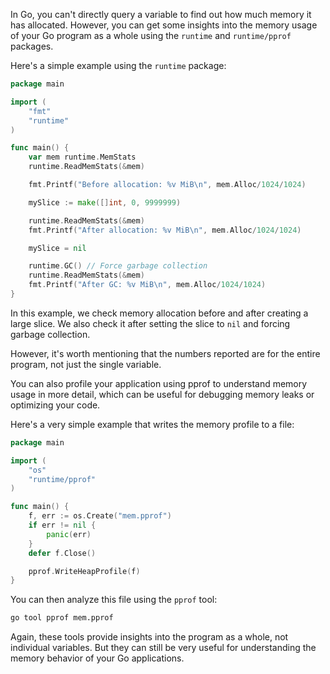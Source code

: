 In Go, you can't directly query a variable to find out how much memory it has allocated. However, you can get some insights into the memory usage of your Go program as a whole using the `runtime` and `runtime/pprof` packages.

Here's a simple example using the `runtime` package:

```go
package main

import (
	"fmt"
	"runtime"
)

func main() {
	var mem runtime.MemStats
	runtime.ReadMemStats(&mem)

	fmt.Printf("Before allocation: %v MiB\n", mem.Alloc/1024/1024)

	mySlice := make([]int, 0, 9999999)

	runtime.ReadMemStats(&mem)
	fmt.Printf("After allocation: %v MiB\n", mem.Alloc/1024/1024)

	mySlice = nil

	runtime.GC() // Force garbage collection
	runtime.ReadMemStats(&mem)
	fmt.Printf("After GC: %v MiB\n", mem.Alloc/1024/1024)
}
```

In this example, we check memory allocation before and after creating a large slice. We also check it after setting the slice to `nil` and forcing garbage collection.

However, it's worth mentioning that the numbers reported are for the entire program, not just the single variable.

You can also profile your application using pprof to understand memory usage in more detail, which can be useful for debugging memory leaks or optimizing your code.

Here's a very simple example that writes the memory profile to a file:

```go
package main

import (
	"os"
	"runtime/pprof"
)

func main() {
	f, err := os.Create("mem.pprof")
	if err != nil {
		panic(err)
	}
	defer f.Close()

	pprof.WriteHeapProfile(f)
}
```

You can then analyze this file using the `pprof` tool:

```bash
go tool pprof mem.pprof
```

Again, these tools provide insights into the program as a whole, not individual variables. But they can still be very useful for understanding the memory behavior of your Go applications.
